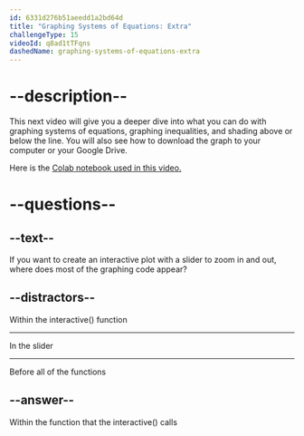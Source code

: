 ```yaml
---
id: 6331d276b51aeedd1a2bd64d
title: "Graphing Systems of Equations: Extra"
challengeType: 15
videoId: q8ad1tTFqns
dashedName: graphing-systems-of-equations-extra
---
```


# --description--

This next video will give you a deeper dive into what you can do with graphing systems of equations, graphing inequalities, and shading above or below the line. You will also see how to download the graph to your computer or your Google Drive.

Here is the <a href="https://colab.research.google.com/drive/1m5oG62NzUHRzBghGCPRfr1SzvbywRWPV?usp=sharing" target="_blank" rel="noopener noreferrer nofollow">Colab notebook used in this video.</a>

# --questions--

## --text--

If you want to create an interactive plot with a slider to zoom in and out, where does most of the graphing code appear?

## --distractors--

Within the interactive() function

---

In the slider

---

Before all of the functions

## --answer--

Within the function that the interactive() calls

